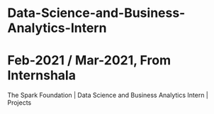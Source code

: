 # Data-Science-and-Business-Analytics-Intern
# Feb-2021 / Mar-2021, From Internshala
The Spark Foundation | Data Science and Business Analytics Intern | Projects
